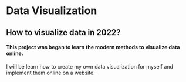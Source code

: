 # Data Visualization

## How to visualize data in 2022?

#### This project was began to learn the modern methods to visualize data online.

I will be learn how to create my own data visualization for myself and implement them online on a website.
